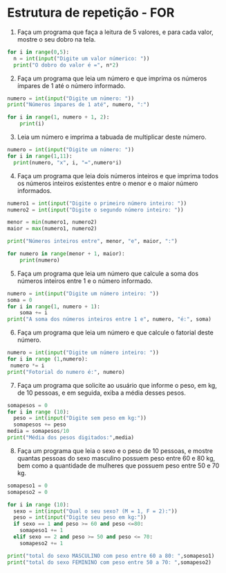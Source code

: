 
# Estrutura de repetição - FOR  

1. Faça um programa que faça a leitura de 5 valores, e para cada valor, mostre o seu dobro na tela.
```python
for i in range(0,5):
  n = int(input("Digite um valor númerico: "))
  print("O dobro do valor é =", n*2)
```
2. Faça um programa que leia um número e que imprima os números ímpares de 1 até o número informado.
```python
numero = int(input("Digite um número: "))
print("Números ímpares de 1 até", numero, ":")

for i in range(1, numero + 1, 2):
    print(i)
```
3. Leia um número e imprima a tabuada de multiplicar deste número.
```python
numero = int(input("Digite um número: "))
for i in range(1,11):
  print(numero, "x", i, "=",numero*i)
```
4. Faça um programa que leia dois números inteiros e que imprima todos os números inteiros existentes entre o menor e o maior número informados.
```python
numero1 = int(input("Digite o primeiro número inteiro: "))
numero2 = int(input("Digite o segundo número inteiro: "))

menor = min(numero1, numero2)
maior = max(numero1, numero2)

print("Números inteiros entre", menor, "e", maior, ":")

for numero in range(menor + 1, maior):
    print(numero)
```
5. Faça um programa que leia um número que calcule a soma dos números inteiros entre 1 e o número informado.
```python
numero = int(input("Digite um número inteiro: "))
soma = 0
for i in range(1, numero + 1):
    soma += i
print("A soma dos números inteiros entre 1 e", numero, "é:", soma)
```
6. Faça um programa que leia um número e que calcule o fatorial deste número.
```python
numero = int(input("Digite um número inteiro: "))
for i in range (1,numero):
 numero *= i
print("Fotorial do numero é:", numero)
```
7. Faça um programa que solicite ao usuário que informe o peso, em kg, de 10 pessoas, e em seguida, exiba a média desses pesos.
```python
somapesos = 0
for i in range (10):
  peso = int(input("Digite sem peso em kg:"))
  somapesos += peso
media = somapesos/10
print("Média dos pesos digitados:",media)
```
8. Faça um programa que leia o sexo e o peso de 10 pessoas, e mostre quantas pessoas do sexo masculino possuem peso entre 60 e 80 kg, bem como a quantidade de mulheres que possuem peso entre 50 e 70 kg.
```python
somapeso1 = 0
somapeso2 = 0 

for i in range (10):
  sexo = int(input("Qual o seu sexo? (M = 1, F = 2):"))
  peso = int(input("Digite seu peso em kg:"))
  if sexo == 1 and peso >= 60 and peso <=80:
    somapeso1 += 1
  elif sexo == 2 and peso >= 50 and peso <= 70:
    somapeso2 += 1 

print("total do sexo MASCULINO com peso entre 60 a 80: ",somapeso1)
print("total do sexo FEMININO com peso entre 50 a 70: ",somapeso2)
```
